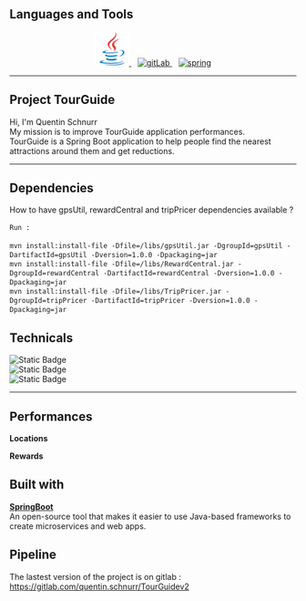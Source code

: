 <p align="center"><img src="https://zupimages.net/up/23/50/j36b.png" alt="" /></p>

## Languages and Tools
<p align="center">
<a href="https://www.java.com" target="_blank" rel="noreferrer"> 
<img src="https://raw.githubusercontent.com/devicons/devicon/master/icons/java/java-original.svg" alt="java" width="60" height="60"/>
</a>&ensp;   
<a href="https://gitlab.com/" target="_blank" rel="noreferrer"> 
<img src="https://www.vectorlogo.zone/logos/gitlab/gitlab-icon.svg" alt="gitLab" width="50" height="50"/> 
</a>&ensp;  
<a href="https://spring.io/" target="_blank" rel="noreferrer"> 
<img src="https://www.vectorlogo.zone/logos/springio/springio-icon.svg" alt="spring" width="50" height="50"/>
</a> 
</p>

---
## Project TourGuide
Hi, I'm Quentin Schnurr  
My mission is to improve TourGuide application performances.  
TourGuide is a Spring Boot application to help people find the nearest attractions around them and get reductions.

---

## Dependencies

 How to have gpsUtil, rewardCentral and tripPricer dependencies available ?

    Run :

    mvn install:install-file -Dfile=/libs/gpsUtil.jar -DgroupId=gpsUtil -DartifactId=gpsUtil -Dversion=1.0.0 -Dpackaging=jar
    mvn install:install-file -Dfile=/libs/RewardCentral.jar -DgroupId=rewardCentral -DartifactId=rewardCentral -Dversion=1.0.0 -Dpackaging=jar
    mvn install:install-file -Dfile=/libs/TripPricer.jar -DgroupId=tripPricer -DartifactId=tripPricer -Dversion=1.0.0 -Dpackaging=jar


## Technicals
![Static Badge](https://img.shields.io/badge/Java-1?style=flat&label=v.17&color=%230074BD)   
![Static Badge](https://img.shields.io/badge/Spring_Boot-1?style=flat&label=v.3.1.0&color=%236AAC3C&cacheSeconds=https%3A%2F%2Fspring.io%2Fprojects%2Fspring-boot%2F)  
![Static Badge](https://img.shields.io/badge/Junit5-5?color=red)  

---

## Performances 

**Locations**
<a href="https://zupimages.net/viewer.php?id=23/50/5kkj.png"><img src="https://zupimages.net/up/23/50/5kkj.png" alt="" /></a>

**Rewards**
<a href="https://zupimages.net/viewer.php?id=23/50/t2kg.png"><img src="https://zupimages.net/up/23/50/t2kg.png" alt="" /></a>


## Built with

**[SpringBoot](https://spring.io/projects/spring-boot/)**  
An open-source tool that makes it easier to use Java-based frameworks to create microservices and web apps.

## Pipeline 

The lastest version of the project is on gitlab :  
https://gitlab.com/quentin.schnurr/TourGuidev2
